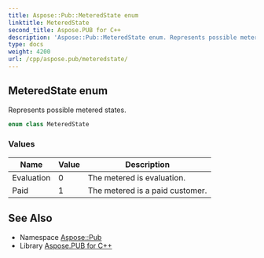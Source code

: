 ```yaml
---
title: Aspose::Pub::MeteredState enum
linktitle: MeteredState
second_title: Aspose.PUB for C++
description: 'Aspose::Pub::MeteredState enum. Represents possible metered states in C++.'
type: docs
weight: 4200
url: /cpp/aspose.pub/meteredstate/
---
```

## MeteredState enum


Represents possible metered states.

```cpp
enum class MeteredState
```

### Values

| Name | Value | Description |
| --- | --- | --- |
| Evaluation | 0 | The metered is evaluation. |
| Paid | 1 | The metered is a paid customer. |

## See Also

* Namespace [Aspose::Pub](../)
* Library [Aspose.PUB for C++](../../)
